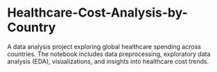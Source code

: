 # Healthcare-Cost-Analysis-by-Country
A data analysis project exploring global healthcare spending across countries. The notebook includes data preprocessing, exploratory data analysis (EDA), visualizations, and insights into healthcare cost trends.
